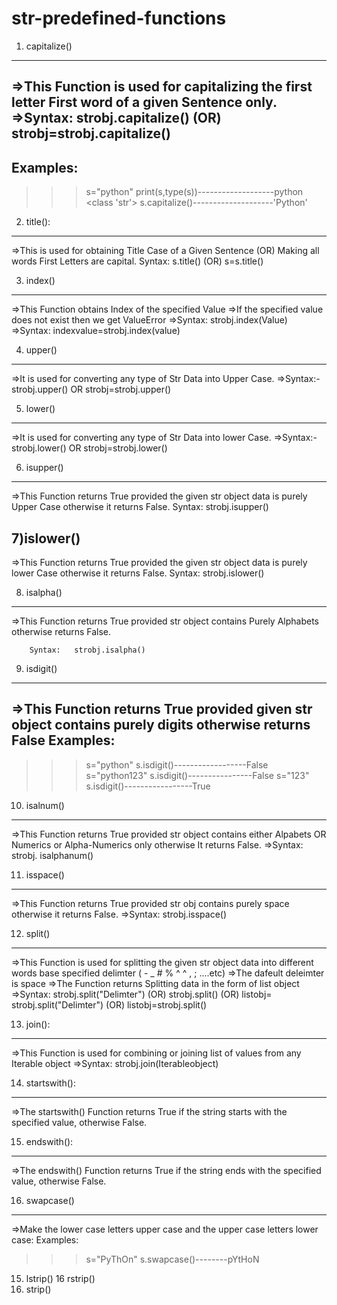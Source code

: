 # str-predefined-functions

1) capitalize()
--------------------------------------------------------------------------------------------------------------------------------
=>This Function is used for capitalizing the first letter First word of a given Sentence only.
=>Syntax:      strobj.capitalize()
				(OR)
			strobj=strobj.capitalize()
-----------------
Examples:
-----------------
>>> s="python"
>>> print(s,type(s))-------------------python <class 'str'>
>>> s.capitalize()--------------------'Python'

2) title():
--------------------------------------------------------------------------------------------------------------------------------
=>This is used for obtaining Title Case of a Given Sentence  (OR) Making all words First 
    Letters are capital.
Syntax:          s.title()
			(OR)
			s=s.title()



3) index()
--------------------------------------------------------------------------------------------------------------------------------
=>This Function obtains Index of the specified Value
=>If the specified value does not exist then we get ValueError
=>Syntax:        strobj.index(Value)
=>Syntax:	indexvalue=strobj.index(value)



4) upper()
--------------------------------------------------------------------------------------------------------------------------------
=>It is used for converting any type of Str Data into Upper Case.
=>Syntax:-   strobj.upper()
			OR
			strobj=strobj.upper()



5) lower()
--------------------------------------------------------------------------------------------------------------------------------
=>It is used for converting any type of Str Data into lower Case.
=>Syntax:-   strobj.lower()
			OR
			strobj=strobj.lower()



6)  isupper()
--------------------------------------------------------------------------------------------------------------------------------
=>This Function returns True provided the given str object data is purely Upper Case otherwise it returns False.
Syntax:     strobj.isupper()




7)islower()
--------------------------------------------------------------------------------------------------------------------------------
=>This Function returns True provided the given str object data is purely lower Case otherwise it returns False.
	Syntax:     strobj.islower()




8) isalpha()
--------------------------------------------------------------------------------------------------------------------------------
=>This Function returns True provided str object contains Purely Alphabets otherwise returns False.

		Syntax:   strobj.isalpha()





9) isdigit()
--------------------------------------------------------------------------------------------------------------------------------
=>This Function returns True provided given str object contains purely digits otherwise returns False
Examples:
--------------------
>>> s="python"
>>> s.isdigit()------------------False
>>> s="python123"
>>> s.isdigit()----------------False
>>> s="123"
>>> s.isdigit()-----------------True



10) isalnum()
--------------------------------------------------------------------------------------------------------------------------------
=>This Function returns True provided str object contains either Alpabets OR Numerics or Alpha-Numerics only otherwise It returns False.
	=>Syntax:   strobj. isalphanum()



 11) isspace()
-------------------------------------------------------------------------------------------------------------------------------
=>This Function returns True provided str obj contains purely space otherwise it returns False.
=>Syntax:    strobj.isspace()



12) split()
-------------------------------------------------------------------------------------------------------------------------------
=>This Function is used for splitting the given str object data into different words base specified delimter ( -  _  # % ^ ^ , ; ....etc)
=>The dafeult deleimter is space 
=>The Function returns Splitting data in the form of list object
=>Syntax:    strobj.split("Delimter")
				(OR)
			strobj.split()
				(OR)
			listobj=  strobj.split("Delimter")
				(OR)
			listobj=strobj.split()




13) join():
-------------------------------------------------------------------------------
=>This Function is used for combining or joining list of values from any Iterable object
=>Syntax:    strobj.join(Iterableobject)





14) startswith():
----------------------
=>The startswith() Function returns True if the string starts with the specified value, otherwise False.





15) endswith():
----------------------
=>The endswith() Function returns True if the string ends with the specified value, otherwise False.



16) swapcase()
----------------------------
=>Make the lower case letters upper case and the upper case letters lower case:
Examples:
>>>s="PyThOn"
>>>s.swapcase()--------pYtHoN
>>>




15. lstrip()
16  rstrip()
17. strip()


